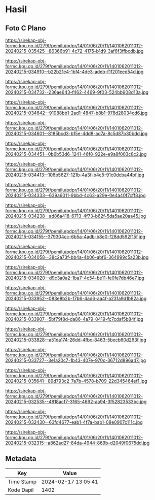 # Hasil

## Foto C Plano

https://sirekap-obj-formc.kpu.go.id/279f/pemilu/pdpr/14/01/06/20/11/1401062011012-20240215-035425--86366b91-4c72-4175-b1d9-3af6f3ffbcdb.jpg

https://sirekap-obj-formc.kpu.go.id/279f/pemilu/pdpr/14/01/06/20/11/1401062011012-20240215-034910--b22b21e4-1bf4-4de3-adeb-f1f201eed54d.jpg

https://sirekap-obj-formc.kpu.go.id/279f/pemilu/pdpr/14/01/06/20/11/1401062011012-20240215-034732--236ae643-f462-4469-9f03-524bb908d13a.jpg

https://sirekap-obj-formc.kpu.go.id/279f/pemilu/pdpr/14/01/06/20/11/1401062011012-20240215-034642--91088bb1-2ad1-4847-b8b1-978d28034cd6.jpg

https://sirekap-obj-formc.kpu.go.id/279f/pemilu/pdpr/14/01/06/20/11/1401062011012-20240215-034601--8185bcd3-b15e-4dd8-ad7a-8c5d87b30bdd.jpg

https://sirekap-obj-formc.kpu.go.id/279f/pemilu/pdpr/14/01/06/20/11/1401062011012-20240215-034451--0b6b53d6-1241-46f8-922e-e9a8f003c8c2.jpg

https://sirekap-obj-formc.kpu.go.id/279f/pemilu/pdpr/14/01/06/20/11/1401062011012-20240215-034413--106b5627-121b-4a3f-b4c5-91c0dcba44bf.jpg

https://sirekap-obj-formc.kpu.go.id/279f/pemilu/pdpr/14/01/06/20/11/1401062011012-20240215-034333--639a6011-9bbd-4c63-a29e-0e4a40f7cff8.jpg

https://sirekap-obj-formc.kpu.go.id/279f/pemilu/pdpr/14/01/06/20/11/1401062011012-20240215-034238--ad86a418-6713-4f73-b62f-5da5ae20aa45.jpg

https://sirekap-obj-formc.kpu.go.id/279f/pemilu/pdpr/14/01/06/20/11/1401062011012-20240215-034155--379304cc-6b5a-4adb-b8e0-f28dd592f15f.jpg

https://sirekap-obj-formc.kpu.go.id/279f/pemilu/pdpr/14/01/06/20/11/1401062011012-20240215-034058--38c2a73f-bb4a-4b06-abf6-364999c5a23b.jpg

https://sirekap-obj-formc.kpu.go.id/279f/pemilu/pdpr/14/01/06/20/11/1401062011012-20240215-034020--d9c3a0a2-1ba7-4c54-be11-fe0fe7db46e7.jpg

https://sirekap-obj-formc.kpu.go.id/279f/pemilu/pdpr/14/01/06/20/11/1401062011012-20240215-033952--083e8b2b-17b6-4ad6-aa4f-a231a9d1b82a.jpg

https://sirekap-obj-formc.kpu.go.id/279f/pemilu/pdpr/14/01/06/20/11/1401062011012-20240215-033907--5bf79f8d-da86-4a79-8419-fc7cdaf5b84f.jpg

https://sirekap-obj-formc.kpu.go.id/279f/pemilu/pdpr/14/01/06/20/11/1401062011012-20240215-033828--a51da174-26dd-4fbc-8463-5becb60d263f.jpg

https://sirekap-obj-formc.kpu.go.id/279f/pemilu/pdpr/14/01/06/20/11/1401062011012-20240215-033727--3e1a20c7-1b43-407e-970c-36712d896a47.jpg

https://sirekap-obj-formc.kpu.go.id/279f/pemilu/pdpr/14/01/06/20/11/1401062011012-20240215-035641--89d793c2-7a7b-4578-b709-22d345464ef1.jpg

https://sirekap-obj-formc.kpu.go.id/279f/pemilu/pdpr/14/01/06/20/11/1401062011012-20240215-032535--4818acf7-3165-4692-aa94-3f52823533bc.jpg

https://sirekap-obj-formc.kpu.go.id/279f/pemilu/pdpr/14/01/06/20/11/1401062011012-20240215-032430--63fd4677-eab1-4f7a-bab1-08e0907c111c.jpg

https://sirekap-obj-formc.kpu.go.id/279f/pemilu/pdpr/14/01/06/20/11/1401062011012-20240215-032315--a862ad27-84da-4944-869b-d2049f0675dd.jpg


## Metadata

| Key        | Value               |
| ---------- | ------------------- |
| Time Stamp | 2024-02-17 13:05:41 |
| Kode Dapil | 1402                |



